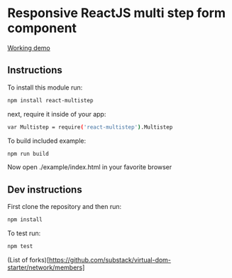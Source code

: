 # Responsive ReactJS multi step form component

[Working demo](https://dl.dropboxusercontent.com/u/51491957/multistep/index.html)

## Instructions

To install this module run:
```sh
npm install react-multistep
```
next, require it inside of your app:
```sh
var Multistep = require('react-multistep').Multistep
```

To build included example:
```sh
npm run build
```
Now open ./example/index.html in your favorite browser

## Dev instructions

First clone the repository and then run:
```sh
npm install
```

To test run:
```sh
npm test
```



(List of forks)[https://github.com/substack/virtual-dom-starter/network/members]
